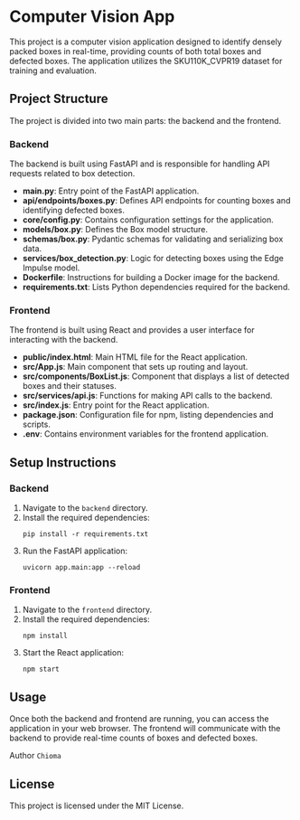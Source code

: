 # Computer Vision App

This project is a computer vision application designed to identify densely packed boxes in real-time, providing counts of both total boxes and defected boxes. The application utilizes the SKU110K_CVPR19 dataset for training and evaluation.

## Project Structure

The project is divided into two main parts: the backend and the frontend.

### Backend

The backend is built using FastAPI and is responsible for handling API requests related to box detection.

- **main.py**: Entry point of the FastAPI application.
- **api/endpoints/boxes.py**: Defines API endpoints for counting boxes and identifying defected boxes.
- **core/config.py**: Contains configuration settings for the application.
- **models/box.py**: Defines the Box model structure.
- **schemas/box.py**: Pydantic schemas for validating and serializing box data.
- **services/box_detection.py**: Logic for detecting boxes using the Edge Impulse model.
- **Dockerfile**: Instructions for building a Docker image for the backend.
- **requirements.txt**: Lists Python dependencies required for the backend.

### Frontend

The frontend is built using React and provides a user interface for interacting with the backend.

- **public/index.html**: Main HTML file for the React application.
- **src/App.js**: Main component that sets up routing and layout.
- **src/components/BoxList.js**: Component that displays a list of detected boxes and their statuses.
- **src/services/api.js**: Functions for making API calls to the backend.
- **src/index.js**: Entry point for the React application.
- **package.json**: Configuration file for npm, listing dependencies and scripts.
- **.env**: Contains environment variables for the frontend application.

## Setup Instructions

### Backend

1. Navigate to the `backend` directory.
2. Install the required dependencies:
   ```
   pip install -r requirements.txt
   ```
3. Run the FastAPI application:
   ```
   uvicorn app.main:app --reload
   ```

### Frontend

1. Navigate to the `frontend` directory.
2. Install the required dependencies:
   ```
   npm install
   ```
3. Start the React application:
   ```
   npm start
   ```

## Usage

Once both the backend and frontend are running, you can access the application in your web browser. The frontend will communicate with the backend to provide real-time counts of boxes and defected boxes.

Author ``` Chioma ```
## License

This project is licensed under the MIT License.
